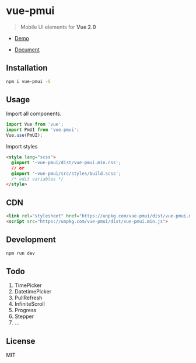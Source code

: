 # vue-pmui

> Mobile UI elements for **Vue 2.0**

- [Demo](https://fuckiebrowser.github.io/vue-pmui)

- [Document](https://fuckiebrowser.gitbooks.io/vue-pmui/)

## Installation
```bash
npm i vue-pmui -S
```

## Usage

Import all components.

```javascript
import Vue from 'vue';
import PmUI from 'vue-pmui';
Vue.use(PmUI);
```
Import styles
``` html
<style lang="scss">
  @import '~vue-pmui/dist/vue-pmui.min.css';
  // or
  @import '~vue-pmui/src/styles/build.scss';
  /* edit variables */
</style>
```

## CDN
```html
<link rel="stylesheet" href="https://unpkg.com/vue-pmui/dist/vue-pmui.min.css">
<script src="https://unpkg.com/vue-pmui/dist/vue-pmui.min.js">
```


## Development

```bash
npm run dev
```

## Todo
1. TimePicker
2. DatetimePicker
3. PullRefresh
4. InfiniteScroll
6. Progress
7. Stepper
8. ...


## License
MIT
